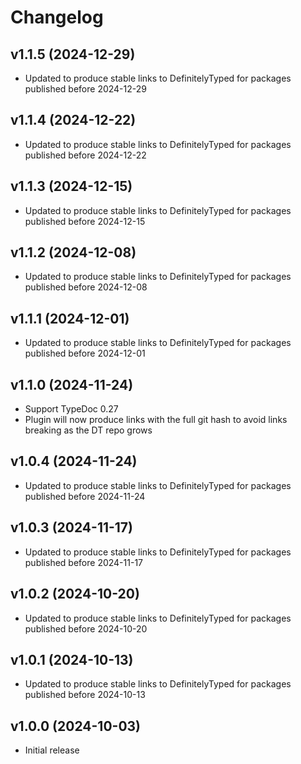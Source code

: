 # Changelog

## v1.1.5 (2024-12-29)

-   Updated to produce stable links to DefinitelyTyped for packages published before 2024-12-29

## v1.1.4 (2024-12-22)

-   Updated to produce stable links to DefinitelyTyped for packages published before 2024-12-22

## v1.1.3 (2024-12-15)

-   Updated to produce stable links to DefinitelyTyped for packages published before 2024-12-15

## v1.1.2 (2024-12-08)

-   Updated to produce stable links to DefinitelyTyped for packages published before 2024-12-08

## v1.1.1 (2024-12-01)

-   Updated to produce stable links to DefinitelyTyped for packages published before 2024-12-01

## v1.1.0 (2024-11-24)

-   Support TypeDoc 0.27
-   Plugin will now produce links with the full git hash to avoid links breaking as the DT repo grows

## v1.0.4 (2024-11-24)

-   Updated to produce stable links to DefinitelyTyped for packages published before 2024-11-24

## v1.0.3 (2024-11-17)

-   Updated to produce stable links to DefinitelyTyped for packages published before 2024-11-17

## v1.0.2 (2024-10-20)

-   Updated to produce stable links to DefinitelyTyped for packages published before 2024-10-20

## v1.0.1 (2024-10-13)

-   Updated to produce stable links to DefinitelyTyped for packages published before 2024-10-13

## v1.0.0 (2024-10-03)

-   Initial release
